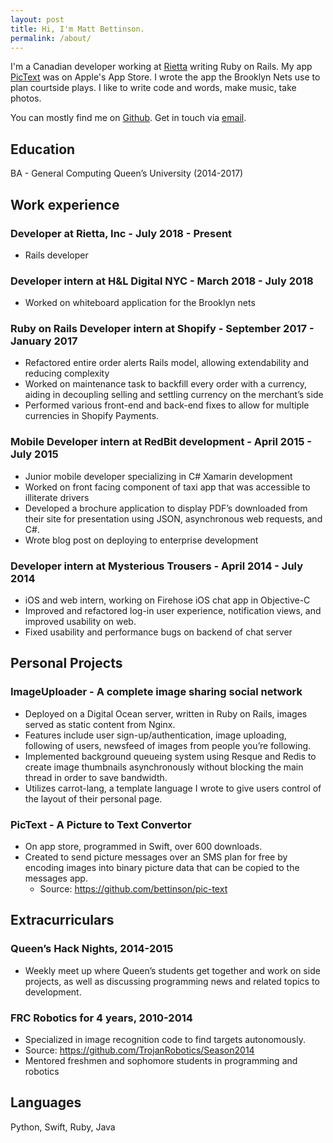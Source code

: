 ```yaml
---
layout: post
title: Hi, I'm Matt Bettinson.
permalink: /about/
---
```


I'm a Canadian developer working at [Rietta](https://rietta.com/) writing Ruby on Rails. My app [PicText](https://github.com/bettinson/pic-text) was on Apple's App Store. I wrote the app the Brooklyn Nets use to plan courtside plays. I like to write code and words, make music, take photos.

You can mostly find me on [Github](http://github.com/bettinson). Get in touch via [email](mailto:mattbettinson@gmail.com).

## Education
BA - General Computing Queen’s University (2014-2017)

## Work experience

### Developer at Rietta, Inc - July 2018 - Present

- Rails developer 

### Developer intern at H&L Digital NYC - March 2018 - July 2018
- Worked on whiteboard application for the Brooklyn nets

### Ruby on Rails Developer intern at Shopify - September 2017 - January 2017
- Refactored entire order alerts Rails model, allowing extendability and reducing complexity
- Worked on maintenance task to backfill every order with a currency, aiding in decoupling selling and settling currency on the merchant’s side
- Performed various front-end and back-end fixes to allow for multiple currencies in Shopify Payments.


### Mobile Developer intern at RedBit development - April 2015 - July 2015
- Junior mobile developer specializing in C# Xamarin development
- Worked on front facing component of taxi app that was accessible to illiterate drivers
- Developed a brochure application to display PDF’s downloaded from their site for presentation using JSON, asynchronous web requests, and C#.
- Wrote blog post on deploying to enterprise development

### Developer intern at Mysterious Trousers - April 2014 - July 2014
- iOS and web intern, working on Firehose iOS chat app in Objective-C
- Improved and refactored log-in user experience, notification views, and improved usability on web.
- Fixed usability and performance bugs on backend of chat server

## Personal Projects

### ImageUploader - A complete image sharing social network
- Deployed on a Digital Ocean server, written in Ruby on Rails, images served as static content from Nginx.
- Features include user sign-up/authentication, image uploading, following of users, newsfeed of images from people you’re following.
- Implemented background queueing system using Resque and Redis to create image thumbnails asynchronously without blocking the main thread in order to save bandwidth.
- Utilizes carrot-lang, a template language I wrote to give users control of the layout of their personal page.

### PicText - A Picture to Text Convertor
- On app store, programmed in Swift, over 600 downloads.
- Created to send picture messages over an SMS plan for free by encoding images into binary picture data that can be copied to the messages app.
	- Source: https://github.com/bettinson/pic-text

## Extracurriculars
### Queen’s Hack Nights, 2014-2015
- Weekly meet up where Queen’s students get together and work on side projects, as well as discussing programming news and related topics to development.

### FRC Robotics for 4 years, 2010-2014
- Specialized in image recognition code to find targets autonomously.
-	Source: https://github.com/TrojanRobotics/Season2014
- Mentored freshmen and sophomore students in programming and robotics

## Languages
Python, Swift, Ruby, Java
